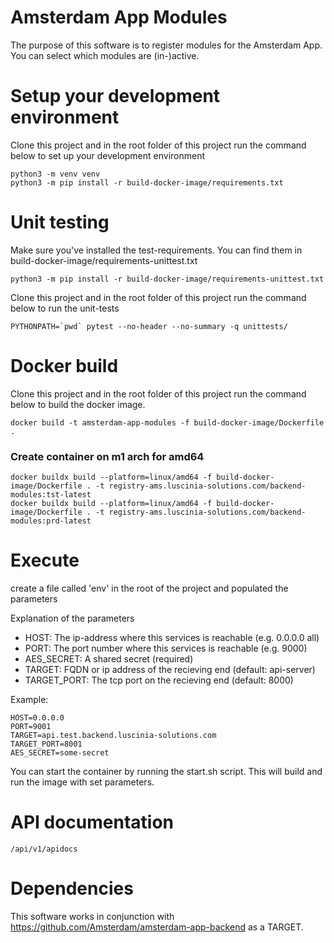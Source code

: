 # Amsterdam App Modules
The purpose of this software is to register modules for the Amsterdam App. You can select which modules are (in-)active.

# Setup your development environment
Clone this project and in the root folder of this project run the command below to set up your development environment
    
    python3 -m venv venv
    python3 -m pip install -r build-docker-image/requirements.txt

# Unit testing
Make sure you've installed the test-requirements. You can find them in build-docker-image/requirements-unittest.txt

    python3 -m pip install -r build-docker-image/requirements-unittest.txt

Clone this project and in the root folder of this project run the command below to run the unit-tests

    PYTHONPATH=`pwd` pytest --no-header --no-summary -q unittests/

# Docker build
Clone this project and in the root folder of this project run the command below to build the docker image.

    docker build -t amsterdam-app-modules -f build-docker-image/Dockerfile .

### Create container on m1 arch for amd64
    
    docker buildx build --platform=linux/amd64 -f build-docker-image/Dockerfile . -t registry-ams.luscinia-solutions.com/backend-modules:tst-latest
    docker buildx build --platform=linux/amd64 -f build-docker-image/Dockerfile . -t registry-ams.luscinia-solutions.com/backend-modules:prd-latest

# Execute
create a file called 'env' in the root of the project and populated the parameters

Explanation of the parameters

- HOST: The ip-address where this services is reachable (e.g. 0.0.0.0 all)
- PORT: The port number where this services is reachable (e.g. 9000)
- AES_SECRET: A shared secret (required)
- TARGET: FQDN or ip address of the recieving end (default: api-server)
- TARGET_PORT: The tcp port on the recieving end (default: 8000)
  
Example:

    HOST=0.0.0.0
    PORT=9001
    TARGET=api.test.backend.luscinia-solutions.com
    TARGET_PORT=8001
    AES_SECRET=some-secret

You can start the container by running the start.sh script. This will build and run the image with set parameters.
    
# API documentation

    /api/v1/apidocs

# Dependencies

This software works in conjunction with https://github.com/Amsterdam/amsterdam-app-backend as a TARGET.
